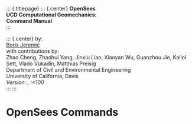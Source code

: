 ::: {.titlepage}
::: {.center}
**OpenSees** \
**UCD Computational Geomechanics:**\
**Command Manual**\
:::

::: {.center}
by: \
[Boris Jeremić](http://sokocalo.engr.ucdavis.edu/~jeremic/) \
with contributions by: \
Zhao Cheng, Zhaohui Yang, Jinxiu Liao, Xiaoyan Wu, Guanzhou Jie, Kallol
Sett, Vlado Vukadin, Matthias Preisig\
Department of Civil and Environmental Engineering\
University of California, Davis\
*Version: , :\<100* \
:::
:::

# OpenSees Commands
